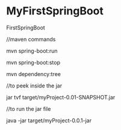 # MyFirstSpringBoot

FirstSpringBoot

//maven commands

mvn spring-boot:run

mvn spring-boot:stop

mvn dependency:tree

//to peek inside the jar

jar tvf target/myProject-0.01-SNAPSHOT.jar

//to run the jar file

java -jar target/myProject-0.0.1-jar
